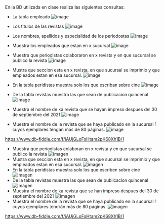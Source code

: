 En la BD utilizada en clase realiza las siguientes consultas:

* La tabla empleado
 ![image](https://user-images.githubusercontent.com/104279806/172027627-3bcef2c6-4327-49bb-be86-4b75f15a4703.png)

* Los titulos de las revistas
![image](https://user-images.githubusercontent.com/104279806/172027702-0f34b653-ba9b-4e8f-a7f5-77a70a096320.png)

* Los nombres, apellidos y especialidad de los periodostas
![image](https://user-images.githubusercontent.com/104279806/172027891-201fc7c4-4c86-480e-bfee-e9c3f6833c6d.png)

* Muestra los empleados que estan en x sucursal
![image](https://user-images.githubusercontent.com/104279806/172028880-1247b87a-40cf-4c10-bca1-8089557b52a2.png)

* Muestra que periodistas colaboraron en x revista y en que sucursal se publico la revista
 ![image](https://user-images.githubusercontent.com/104279806/172029417-c5e12a5a-40af-4af3-8730-4e763e5ca827.png)

* Mustra que seccion esta en x revista, en que sucursal se imprimio y que empleados estan en esa sucursal.
![image](https://user-images.githubusercontent.com/104279806/173190872-3fa3c10f-8cf2-41d8-a8a5-46c633161be6.png)
* En la tabla peridistas muestra solo los que escriban sobre cine
![image](https://user-images.githubusercontent.com/104279806/173191191-381e21a6-7d0c-4677-89b0-f4e363dc798b.png)
* De la tabla revistas muestra las que sean de publicacion 
quincenal
![image](https://user-images.githubusercontent.com/104279806/173191155-e7459213-9bc4-487d-a4d1-92fb65fc1029.png)
* Muestra el nombre de ka revista que se hayan impreso despues del 30 de septiembre del 2021
![image](https://user-images.githubusercontent.com/104279806/173191116-4e23cb31-b456-4bb9-9dfe-f8d5902144b1.png)
* Muestra el nombre de la revista que se haya publicado en la sucursal 1 cuyos ejemplares tengan más de 80 páginas.
![image](https://user-images.githubusercontent.com/104279806/173191061-55dde33b-de3f-4416-8eb1-0f7cba528764.png)

https://www.db-fiddle.com/f/iAUjGLoFoHtam2pK68Xh1B/1

* Muestra que periodistas colaboran en x revista y en que sucursal se publico la revista
![ imagen ](https://user-images.githubusercontent.com/99296446/172028120-81ef18ba-901c-4c06-8617-c3a2fa3f9d0b.png)
* Mustra que seccion esta en x revista, en que sucursal se imprimio y que empleados estan en esa sucursal.
![ imagen ](https://user-images.githubusercontent.com/99296446/172028488-031f2c0a-faab-48a1-949e-c82a81747e3e.png)
* En la tabla peridistas muestra solo los que escriben sobre cine
![ imagen ](https://user-images.githubusercontent.com/99296446/172028855-a10a456b-8384-4688-9324-11fb033745cc.png)
* De la tabla revistas muestra las que sean de publicacion quincenal
![ imagen ](https://user-images.githubusercontent.com/99296446/172028919-fc7ddfe8-3156-4314-912e-e3c2fe75f450.png)
* Muestra el nombre de ka revista que se han impreso despues del 30 de septiembre del 2021
![ imagen ](https://user-images.githubusercontent.com/99296446/172029009-a1aee455-c0e9-4d86-accd-1142b168114e.png)
* Muestra el nombre de la revista que se haya publicado en la sucursal 1 cuyos ejemplares tendrán más de 80 páginas.
![ imagen ](https://user-images.githubusercontent.com/99296446/172029112-667f6751-6a3c-4182-84d1-4cb1eba003e6.png)

https://www.db-fiddle.com/f/iAUjGLoFoHtam2pK68Xh1B/1

